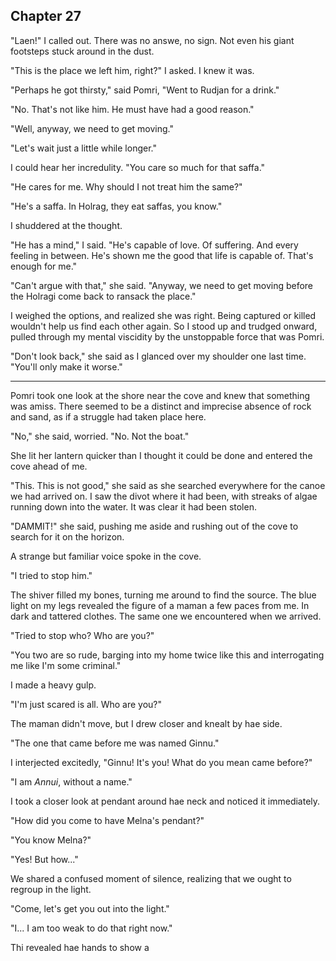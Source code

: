 ## Chapter 27

"Laen!" I called out. There was no answe, no sign. Not even his giant footsteps stuck around in the dust.

"This is the place we left him, right?" I asked. I knew it was.

"Perhaps he got thirsty," said Pomri, "Went to Rudjan for a drink."

"No. That's not like him. He must have had a good reason."

"Well, anyway, we need to get moving."

"Let's wait just a little while longer."

I could hear her incredulity. "You care so much for that saffa."

"He cares for me. Why should I not treat him the same?"

"He's a saffa. In Holrag, they eat saffas, you know."

I shuddered at the thought.

"He has a mind," I said. "He's capable of love. Of suffering. And every feeling in between. He's shown me the good that life is capable of. That's enough for me."

"Can't argue with that," she said. "Anyway, we need to get moving before the Holragi come back to ransack the place."

I weighed the options, and realized she was right. Being captured or killed wouldn't help us find each other again. So I stood up and trudged onward, pulled through my mental viscidity by the unstoppable force that was Pomri.

"Don't look back," she said as I glanced over my shoulder one last time. "You'll only make it worse."

---

Pomri took one look at the shore near the cove and knew that something was amiss. There seemed to be a distinct and imprecise absence of rock and sand, as if a struggle had taken place here.

"No," she said, worried. "No. Not the boat."

She lit her lantern quicker than I thought it could be done and entered the cove ahead of me.

"This. This is not good," she said as she searched everywhere for the canoe we had arrived on. I saw the divot where it had been, with streaks of algae running down into the water. It was clear it had been stolen.

"DAMMIT!" she said, pushing me aside and rushing out of the cove to search for it on the horizon.

A strange but familiar voice spoke in the cove.

"I tried to stop him."

The shiver filled my bones, turning me around to find the source. The blue light on my legs revealed the figure of a maman a few paces from me. In dark and tattered clothes. The same one we encountered when we arrived.

"Tried to stop who? Who are you?"

"You two are so rude, barging into my home twice like this and interrogating me like I'm some criminal."

I made a heavy gulp.

"I'm just scared is all. Who are you?"

The maman didn't move, but I drew closer and knealt by hae side.

"The one that came before me was named Ginnu."

I interjected excitedly, "Ginnu! It's you! What do you mean came before?"

"I am _Annui_, without a name."

I took a closer look at pendant around hae neck and noticed it immediately.

"How did you come to have Melna's pendant?"

"You know Melna?"

"Yes! But how..."

We shared a confused moment of silence, realizing that we ought to regroup in the light.

"Come, let's get you out into the light."

"I... I am too weak to do that right now."

Thi revealed hae hands to show a

<!--
- I want Pomri to be separated from Linyu
- I want to explore Holrag

- Pomri can go to Ulukoma, while Linyu is captured by Ramne
  - Always captured ugh
-
- Boating accident where Linyu gets washed into the water
  - Too late for Kanosin to save him
  - Wakes up on Shinna's boat
    - Shinna/Ramne? One of them would have to tell Linyu
    - Goes to Holrag
    - Communicates with Liffa
      - Can do this from Ulukoma if they learn how to focus their beam
        - From who?
          - Repetition can make the trees understand timing and send a stronger signal?
            - Timing would have to be impeccable
              - Modulation would make it not terrible. They'd have to modulate anyway to get sound
              - Beam Forming Trees? That sounds rad.
              - How would the trees know where to beam form? Do they always beam form to Ara? Why?
                - No life toward Ulu
                - Circular "Beam Forming" to send signal in a circle around Ulukoma. Def falls into the LOS of Liffa.
    - Setre saves Liffa

- Okay, but also they could adventure into the depths of Ulu
  - To find some ancient alter that saves them? Deus Ex much?
  - Or... ok. how about a shitton of Kanosin?
  - Or like that volcanic pathway where Casra/Kipnu/Lissa died. Maybe it's a pathway that leads somewhere.
    - Graveyard of eternity

- Annui?
  - Saves Liffa?
  - Taken Laen?
  - Goes to Rudjan?
  - Begs them to take hae with them
    - Is the key to understanding the graveyard of eternity
      - Volcanic Bioreactor of Kanosin Kelp
        - Feeds on Volcanic Energy
        - You must die to wake up again (sacrifice)
          - How do they die?
          - They are afraid
  - Graveyard of eternity = cryochamber in deep Ulu
    - Kanosin is how they get out of it when the time comes


Ch27
- Their boat is stolen
  - By Ramne, but don't mention this
- They presume it's Annui and track hae
- They meet with Annui, and reconvene the saffas who tells them about the graveyard
  - Under Ulu, sleeps millions of beings. For you to survive, you must kill them.
-

- Setre has landed and found them
  - Annui is a friend?
- Linyu is forced to leave Laen
  - Setre stays with him

Mainland
Setre, Laen

Ulukoma
Linyu, Pomri, Annui

Ch28


Ch29
- Linyu needs to be in Ulukoma
- Ramne blocks them from entering the graveyard
  - he knows what it is.
  - argues that it's a zombie factory
  - says the hundred years of darkness is a hoax. the tribes of Holrag have said otherwise.
- Pomri is stabbed through her hand, which injects kanosin into her heart.

Prologue
- Jesse rises!!!!!
  - And fetches Liffa

 -->
